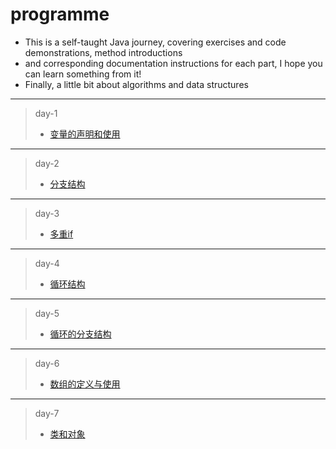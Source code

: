 # programme

- This is a self-taught Java journey, covering exercises and code demonstrations, method introductions
- and corresponding documentation instructions for each part, I hope you can learn something from it!
- Finally, a little bit about algorithms and data structures
****
> day-1 
> - [变量的声明和使用](https://github.com/ShenShizhe/java-programme/tree/main/java/day-1)
****
> day-2 
> - [分支结构](https://github.com/ShenShizhe/java-programme/tree/main/java/day-2)
****
> day-3 
> - [多重if](https://github.com/ShenShizhe/java-programme/tree/main/java/day-3)
****
>day-4 
> - [循环结构](https://github.com/ShenShizhe/java-programme/tree/main/java/day-4)
****
>day-5 
> - [循环的分支结构](https://github.com/ShenShizhe/java-programme/tree/main/java/day-5)
****
>day-6 
> - [数组的定义与使用](https://github.com/ShenShizhe/java-programme/tree/main/java/day-6)
****
>day-7 
> - [类和对象](https://github.com/ShenShizhe/java-programme/tree/main/java/day-7)

